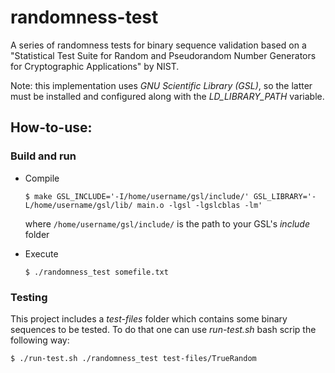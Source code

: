 # randomness-test
A series of randomness tests for binary sequence validation based on a "Statistical Test Suite for Random and Pseudorandom Number Generators for Cryptographic Applications" by NIST.

Note: this implementation uses *GNU Scientific Library (GSL)*, so the latter must be installed and configured along with the *LD_LIBRARY_PATH* variable.

## How-to-use:

### Build and run

* Compile
  ```
  $ make GSL_INCLUDE='-I/home/username/gsl/include/' GSL_LIBRARY='-L/home/username/gsl/lib/ main.o -lgsl -lgslcblas -lm'
  ```
  where `/home/username/gsl/include/` is the path to your GSL's *include* folder
  
* Execute
  ```
  $ ./randomness_test somefile.txt
  ```
  
### Testing

This project includes a *test-files* folder which contains some binary sequences to be tested. To do that one can use *run-test.sh* bash scrip the following way:

  ```
  $ ./run-test.sh ./randomness_test test-files/TrueRandom
  ```
